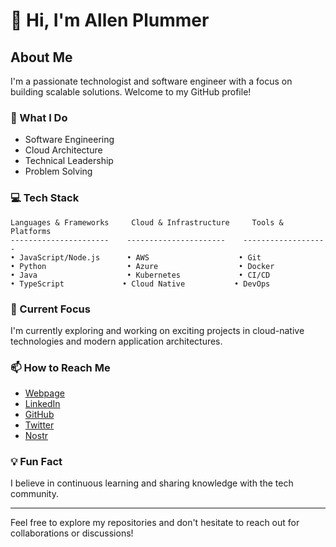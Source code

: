 # 👋 Hi, I'm Allen Plummer

## About Me
I'm a passionate technologist and software engineer with a focus on building scalable solutions. Welcome to my GitHub profile!

### 🔭 What I Do
- Software Engineering
- Cloud Architecture
- Technical Leadership
- Problem Solving

### 💻 Tech Stack
```text
Languages & Frameworks     Cloud & Infrastructure     Tools & Platforms
----------------------    ----------------------    -------------------
• JavaScript/Node.js      • AWS                    • Git
• Python                  • Azure                  • Docker
• Java                    • Kubernetes             • CI/CD
• TypeScript             • Cloud Native           • DevOps
```

### 🌱 Current Focus
I'm currently exploring and working on exciting projects in cloud-native technologies and modern application architectures. 

### 📫 How to Reach Me
- [Webpage](https://ahplummer.com)
- [LinkedIn](https://www.linkedin.com/in/ahplummer/)
- [GitHub](https://github.com/ahplummer)
- [Twitter](https://twitter.com/ahplummer)
- [Nostr](https://njump.me/npub1vyxdvsqp06ujglfvneew4kyvv2yr8xk9tk52jmrea7eucrk5dj5qprdegr)

### 💡 Fun Fact
I believe in continuous learning and sharing knowledge with the tech community.

---
Feel free to explore my repositories and don't hesitate to reach out for collaborations or discussions! 